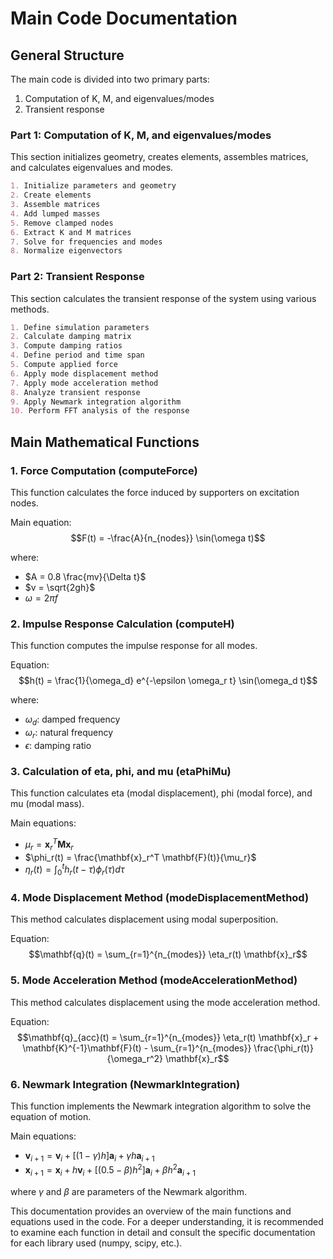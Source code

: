 # Main Code Documentation

## General Structure

The main code is divided into two primary parts:

1. Computation of K, M, and eigenvalues/modes
2. Transient response

### Part 1: Computation of K, M, and eigenvalues/modes

This section initializes geometry, creates elements, assembles matrices, and calculates eigenvalues and modes.

```markdown
1. Initialize parameters and geometry
2. Create elements
3. Assemble matrices
4. Add lumped masses
5. Remove clamped nodes
6. Extract K and M matrices
7. Solve for frequencies and modes
8. Normalize eigenvectors
```

### Part 2: Transient Response

This section calculates the transient response of the system using various methods.

```markdown
1. Define simulation parameters
2. Calculate damping matrix
3. Compute damping ratios
4. Define period and time span
5. Compute applied force
6. Apply mode displacement method
7. Apply mode acceleration method
8. Analyze transient response
9. Apply Newmark integration algorithm
10. Perform FFT analysis of the response
```

## Main Mathematical Functions

### 1. Force Computation (computeForce)

This function calculates the force induced by supporters on excitation nodes.

Main equation:
$$F(t) = -\frac{A}{n_{nodes}} \sin(\omega t)$$

where:
- $A = 0.8 \frac{mv}{\Delta t}$
- $v = \sqrt{2gh}$
- $\omega = 2\pi f$

### 2. Impulse Response Calculation (computeH)

This function computes the impulse response for all modes.

Equation:
$$h(t) = \frac{1}{\omega_d} e^{-\epsilon \omega_r t} \sin(\omega_d t)$$

where:
- $\omega_d$: damped frequency
- $\omega_r$: natural frequency
- $\epsilon$: damping ratio

### 3. Calculation of eta, phi, and mu (etaPhiMu)

This function calculates eta (modal displacement), phi (modal force), and mu (modal mass).

Main equations:
- $\mu_r = \mathbf{x}_r^T \mathbf{M} \mathbf{x}_r$
- $\phi_r(t) = \frac{\mathbf{x}_r^T \mathbf{F}(t)}{\mu_r}$
- $\eta_r(t) = \int_0^t h_r(t-\tau) \phi_r(\tau) d\tau$

### 4. Mode Displacement Method (modeDisplacementMethod)

This method calculates displacement using modal superposition.

Equation:
$$\mathbf{q}(t) = \sum_{r=1}^{n_{modes}} \eta_r(t) \mathbf{x}_r$$

### 5. Mode Acceleration Method (modeAccelerationMethod)

This method calculates displacement using the mode acceleration method.

Equation:
$$\mathbf{q}_{acc}(t) = \sum_{r=1}^{n_{modes}} \eta_r(t) \mathbf{x}_r + \mathbf{K}^{-1}\mathbf{F}(t) - \sum_{r=1}^{n_{modes}} \frac{\phi_r(t)}{\omega_r^2} \mathbf{x}_r$$

### 6. Newmark Integration (NewmarkIntegration)

This function implements the Newmark integration algorithm to solve the equation of motion.

Main equations:
- $\mathbf{v}_{i+1} = \mathbf{v}_i + [(1-\gamma)h]\mathbf{a}_i + \gamma h \mathbf{a}_{i+1}$
- $\mathbf{x}_{i+1} = \mathbf{x}_i + h\mathbf{v}_i + [(0.5-\beta)h^2]\mathbf{a}_i + \beta h^2 \mathbf{a}_{i+1}$

where $\gamma$ and $\beta$ are parameters of the Newmark algorithm.

This documentation provides an overview of the main functions and equations used in the code. For a deeper understanding, it is recommended to examine each function in detail and consult the specific documentation for each library used (numpy, scipy, etc.).